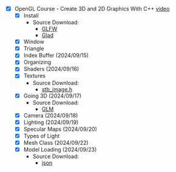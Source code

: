 - [x] OpenGL Course - Create 3D and 2D Graphics With C++ [video](https://www.youtube.com/watch?v=45MIykWJ-C4&t=5580s)
    - [x] Install
      - Source Download:
        - [GLFW](https://www.glfw.org/)
        - [Glad](https://glad.dav1d.de/)
    - [x] Window
    - [x] Triangle 
    - [x] Index Buffer (2024/09/15)
    - [x] Organizing
    - [x] Shaders (2024/09/16)
    - [x] Textures 
      - Source Download:
        - [stb_image.h](https://github.com/nothings/stb/blob/master/stb_image.h) 
    - [x] Going 3D (2024/09/17)
      - Source Download:
        - [GLM](https://github.com/g-truc/glm)
    - [x] Camera (2024/09/18)
    - [x] Lighting (2024/09/19)
    - [x] Specular Maps (2024/09/20)
    - [x] Types of Light 
    - [x] Mesh Class (2024/09/22)
    - [x] Model Loading (2024/09/23)
      - Source Download:
        - [json](https://github.com/nlohmann/json/blob/develop/include/nlohmann/json.hpp)
